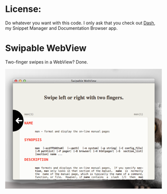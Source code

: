 License:
==============
Do whatever you want with this code. I only ask that you check out [Dash](http://kapeli.com/dash), my Snippet Manager and Documentation Browser app.

Swipable WebView
==================

Two-finger swipes in a WebView? Done.

![Screenshot](https://github.com/Kapeli/SwipableWebView/raw/master/Preview.png)
